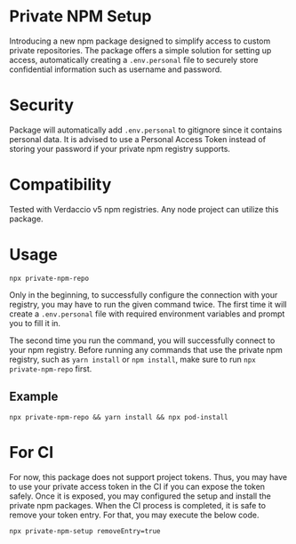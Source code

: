 # Private NPM Setup
Introducing a new npm package designed to simplify access to custom private repositories. The package offers a simple solution for setting up access, automatically creating a `.env.personal` file to securely store confidential information such as username and password.

# Security
Package will automatically add `.env.personal` to gitignore since it contains personal data. It is advised to use a Personal Access Token instead of storing your password if your private npm registry supports.

# Compatibility
Tested with Verdaccio v5 npm registries.
Any node project can utilize this package.

# Usage
 
 ```
npx private-npm-repo
```

Only in the beginning, to successfully configure the connection with your registry, you may have to run the given command twice. The first time it will create a `.env.personal` file with required environment variables and prompt you to fill it in.

The second time you run the command, you will successfully connect to your npm registry. Before running any commands that use the private npm registry, such as `yarn install` or `npm install`, make sure to run `npx private-npm-repo` first.

## Example

```
npx private-npm-repo && yarn install && npx pod-install
```

# For CI

For now, this package does not support project tokens. Thus, you may have to use your private access token in the CI if you can expose the token safely. Once it is exposed, you may configured the setup and install the private npm packages. When the CI process is completed, it is safe to remove your token entry. For that, you may execute the below code.

```
npx private-npm-setup removeEntry=true
```
